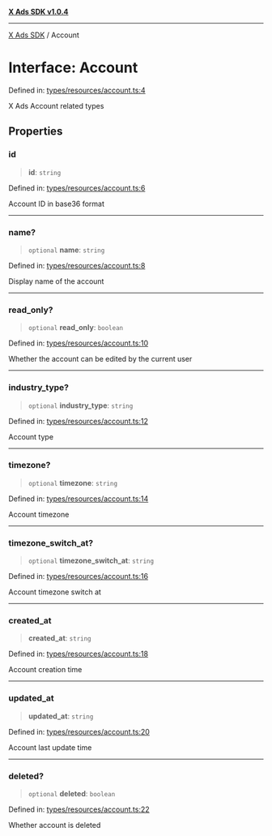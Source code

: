 [**X Ads SDK v1.0.4**](../README.md)

***

[X Ads SDK](../globals.md) / Account

# Interface: Account

Defined in: [types/resources/account.ts:4](https://github.com/kage1020/x-ads-sdk/blob/main/src/types/resources/account.ts#L4)

X Ads Account related types

## Properties

### id

> **id**: `string`

Defined in: [types/resources/account.ts:6](https://github.com/kage1020/x-ads-sdk/blob/main/src/types/resources/account.ts#L6)

Account ID in base36 format

***

### name?

> `optional` **name**: `string`

Defined in: [types/resources/account.ts:8](https://github.com/kage1020/x-ads-sdk/blob/main/src/types/resources/account.ts#L8)

Display name of the account

***

### read\_only?

> `optional` **read\_only**: `boolean`

Defined in: [types/resources/account.ts:10](https://github.com/kage1020/x-ads-sdk/blob/main/src/types/resources/account.ts#L10)

Whether the account can be edited by the current user

***

### industry\_type?

> `optional` **industry\_type**: `string`

Defined in: [types/resources/account.ts:12](https://github.com/kage1020/x-ads-sdk/blob/main/src/types/resources/account.ts#L12)

Account type

***

### timezone?

> `optional` **timezone**: `string`

Defined in: [types/resources/account.ts:14](https://github.com/kage1020/x-ads-sdk/blob/main/src/types/resources/account.ts#L14)

Account timezone

***

### timezone\_switch\_at?

> `optional` **timezone\_switch\_at**: `string`

Defined in: [types/resources/account.ts:16](https://github.com/kage1020/x-ads-sdk/blob/main/src/types/resources/account.ts#L16)

Account timezone switch at

***

### created\_at

> **created\_at**: `string`

Defined in: [types/resources/account.ts:18](https://github.com/kage1020/x-ads-sdk/blob/main/src/types/resources/account.ts#L18)

Account creation time

***

### updated\_at

> **updated\_at**: `string`

Defined in: [types/resources/account.ts:20](https://github.com/kage1020/x-ads-sdk/blob/main/src/types/resources/account.ts#L20)

Account last update time

***

### deleted?

> `optional` **deleted**: `boolean`

Defined in: [types/resources/account.ts:22](https://github.com/kage1020/x-ads-sdk/blob/main/src/types/resources/account.ts#L22)

Whether account is deleted
